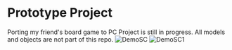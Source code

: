 # Prototype Project
 Porting my friend's board game to PC
 Project is still in progress. All models and objects are not part of this repo.
 ![DemoSC](https://user-images.githubusercontent.com/95224827/156606432-430040ac-cad4-49ab-ae22-a8688c2f8011.PNG)
![DemoSC1](https://user-images.githubusercontent.com/95224827/156606443-02030ce7-427b-4434-b49d-8e960a6a5d5b.PNG)

